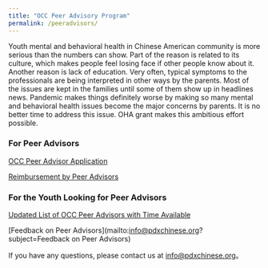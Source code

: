 ```yaml
---
title: "OCC Peer Advisory Program"
permalink: /peeradvisors/
---
```


Youth mental and behavioral health in Chinese American community is more serious than the numbers can show. Part of the reason is related to its culture, which makes people feel losing face if other people know about it. Another reason is lack of education. Very often, typical symptoms to the professionals are being interpreted in other ways by the parents. Most of the issues are kept in the families until some of them show up in headlines news. Pandemic makes things definitely worse by making so many mental and behavioral health issues become the major concerns by parents. It is no better time to address this issue. OHA grant makes this ambitious effort possible.

### For Peer Advisors

[OCC Peer Advisor Application](https://docs.google.com/forms/d/e/1FAIpQLSfKewGqu-TrfPFfXdYIskGurJAz92ayYWHML2Wj4VKN3xqOIA/viewform?usp=sf_link)

[Reimbursement by Peer Advisors](http://)

### For the Youth Looking for Peer Advisors

[Updated List of OCC Peer Advisors with Time Available](https://)

[Feedback on Peer Advisors](mailto:info@pdxchinese.org?subject=Feedback on Peer Advisors)


If you have any questions, please contact us at [info@pdxchinese.org](mailto:info@pdxchinese.org)。
